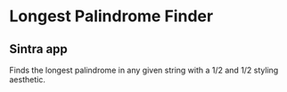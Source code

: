 # Longest Palindrome Finder
## Sintra app

Finds the longest palindrome in any given string with a 1/2 and 1/2 styling aesthetic.
